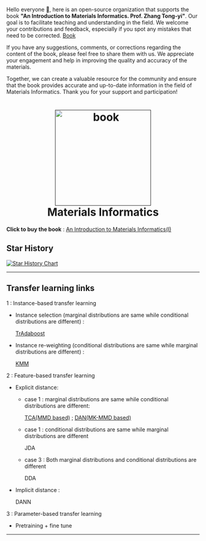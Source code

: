

Hello everyone 👋, here is an open-source organization that supports the book **"An Introduction to Materials Informatics. Prof. Zhang Tong-yi"**. Our goal is to facilitate teaching and understanding in the field. We welcome your contributions and feedback, especially if you spot any mistakes that need to be corrected. [Book](https://link.springer.com/book/10.1007/978-981-99-7992-9)

If you have any suggestions, comments, or corrections regarding the content of the book, please feel free to share them with us. We appreciate your engagement and help in improving the quality and accuracy of the materials.

Together, we can create a valuable resource for the community and ensure that the book provides accurate and up-to-date information in the field of Materials Informatics. Thank you for your support and participation!

<h1 align="center">
  <a href=""><img src="https://github.com/MaterialsInformaticsDemo/.github/assets/86995074/9589e0b8-c382-45ee-a56f-a4924b9469a1" alt="book" width="250"></a>
  <br>
  Materials Informatics
  <br>
</h1>



**Click to buy the book** : [An Introduction to Materials Informatics(I)](https://mp.weixin.qq.com/s/YxhDDObYvBvyRBdKd2kIcA)

## Star History

[![Star History Chart](https://api.star-history.com/svg?repos=MaterialsInformaticsDemo/DAN,MaterialsInformaticsDemo/MK-MMD,MaterialsInformaticsDemo/TCA,MaterialsInformaticsDemo/FrustratinglyEasyDomainAdaptation&type=Date)](https://star-history.com/#MaterialsInformaticsDemo/DAN&MaterialsInformaticsDemo/MK-MMD&MaterialsInformaticsDemo/TCA&MaterialsInformaticsDemo/FrustratinglyEasyDomainAdaptation&Date)

---
## Transfer learning links
1 : Instance-based transfer learning
  - Instance selection (marginal distributions are same while conditional distributions are different) :
    
    [TrAdaboost](https://github.com/Bin-Cao/TrAdaboost/tree/main/TrAdaBoost)

  - Instance re-weighting (conditional distributions are same while marginal distributions are different) :
    
    [KMM](https://github.com/Bin-Cao/KMMTransferRegressor)
 
2 : Feature-based transfer learning
  - Explicit distance:
      - case 1 : marginal distributions are same while conditional distributions are different:
        
         [TCA(MMD based)](https://github.com/MaterialsInformaticsDemo/TCA)  ; [DAN(MK-MMD based)](https://github.com/MaterialsInformaticsDemo/DAN)
      - case 1 : conditional distributions are same while marginal distributions are different
      
        JDA
      
      - case 3 : Both marginal distributions and conditional distributions are different
      
        DDA
      
 - Implicit distance :
 
   DANN

 3 : Parameter-based transfer learning
 
 - Pretraining + fine tune

---
